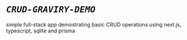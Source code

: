 # *`CRUD-GRAVIRY-DEMO`*

simple full-stack app demostrating basic CRUD operations using next.js, typescript, sqlite and prisma

